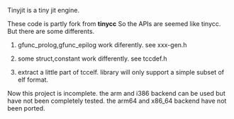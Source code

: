Tinyjit is a tiny jit engine.

These code is partly fork from **tinycc**
So the APIs are seemed like tinycc. But there are some differents.

1. gfunc_prolog,gfunc_epilog work diferently. see xxx-gen.h

2. some struct,constant work differently. see tccdef.h

3. extract a little part of tccelf. library will only support a simple subset of elf format.

Now this project is incomplete. the arm and i386 backend can be used but have not been completely tested.
the arm64 and x86_64 backend have not been ported.